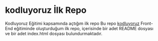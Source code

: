 # kodluyoruz İlk Repo
Kodluyoruz Eğitimi kapsamında açtığım ilk repo
Bu repo [kodluyoruz](https://github.com/Kodluyoruz) Front-End eğitiminde oluşturduğum ilk repo, içerisinde bir adet README dosyası ve bir adet index.html dosyası bulundurmaktadır.

